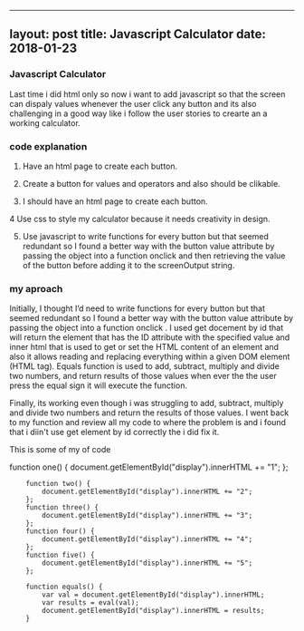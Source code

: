 
---
layout: post
title: Javascript Calculator
date: 2018-01-23
---

### Javascript Calculator

Last time i did html only so now i want to add javascript so that the screen can dispaly values whenever the user click any button and its also challenging in a good way like i follow the user stories to crearte an a working calculator. 

### code explanation

1. Have an html page to create each button.

2. Create a button for values and operators and also should be clikable.

3. I should have an html page to create each button. 

4 Use css to style  my calculator because it needs creativity in design.

5. Use javascript  to write functions for every button but that seemed redundant so I found a better way with the button value attribute by passing the object into a function onclick and then retrieving the value of the button before adding it to the screenOutput string.

### my aproach

Initially, I thought I’d need to write functions for every button but that seemed redundant so I found a better way with the button value attribute by passing the object into a function onclick . I used get docement by id that will  return the element that has the ID attribute with the specified value and inner html that is used to get or set the HTML content of an element and also it allows reading and replacing everything within a given DOM element (HTML tag). Equals function  is used to add, subtract, multiply and divide two numbers, and return results of those values when ever the the user press the equal sign it will execute the function.

Finally, its working even though i was struggling to  add, subtract, multiply and divide two numbers and return the results of those values. I went back to my function and review all my code to where the problem is and i found that i diin't use get element by id correctly the i did fix it.





This is some of  my of code

function one() {
            document.getElementById("display").innerHTML += "1";
        };

        function two() {
            document.getElementById("display").innerHTML += "2";
        };
        function three() {
            document.getElementById("display").innerHTML += "3";
        };
        function four() {
            document.getElementById("display").innerHTML += "4";
        };
        function five() {
            document.getElementById("display").innerHTML += "5";
        };
       
        function equals() {
            var val = document.getElementById("display").innerHTML;
            var results = eval(val);
            document.getElementById("display").innerHTML = results;
        }


